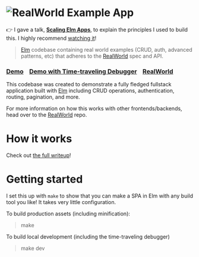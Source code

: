 # ![RealWorld Example App](https://cloud.githubusercontent.com/assets/556934/25448178/3e7dc5c0-2a7d-11e7-8069-06da5169dae6.png)

👉 I gave a talk, [**Scaling Elm Apps**](https://www.youtube.com/watch?v=DoA4Txr4GUs),
to explain the principles I used to build this. I highly recommend [watching it](https://www.youtube.com/watch?v=DoA4Txr4GUs)!

> [Elm](http://elm-lang.org) codebase containing real world examples (CRUD, auth, advanced patterns, etc) that adheres to the [RealWorld](https://github.com/gothinkster/realworld-example-apps) spec and API.


### [Demo](https://rtfeldman.github.io/elm-spa-example)&nbsp;&nbsp;&nbsp;&nbsp;[Demo with Time-traveling Debugger](https://rtfeldman.github.io/elm-spa-example-with-debug)&nbsp;&nbsp;&nbsp;&nbsp;[RealWorld](https://github.com/gothinkster/realworld)


This codebase was created to demonstrate a fully fledged fullstack application built with [Elm](http://elm-lang.org) including CRUD operations, authentication, routing, pagination, and more.

For more information on how this works with other frontends/backends, head over to the [RealWorld](https://github.com/gothinkster/realworld) repo.

# How it works

Check out [the full writeup](https://dev.to/rtfeldman/tour-of-an-open-source-elm-spa)!

# Getting started

I set this up with `make` to show that you can make a SPA in Elm with any
build tool you like! It takes very little configuration.

To build production assets (including minification):

> make

To build local development (including the time-traveling debugger)

> make dev

